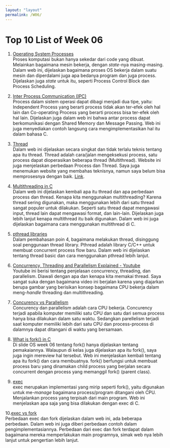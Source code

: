 ```yaml
---
layout: "layout"
permalink: /W06/
---
```


# Top 10 List of Week 06

1. [Operating System Processes](https://www.studytonight.com/operating-system/operating-system-processes)<br>
Proses komputasi bukan hanya sekedar dari code yang dibuat. Melainkan bagaimana mesin bekerja, dengan <i>state</i>-nya masing-masing. Dalam web ini, dijelaskan bagaimana proses OS bekerja dalam suatu mesin dan diperdalami juga apa bedanya program dan juga process. Dijelaskan juga <i>state</i> untuk itu, seperti Process Control Block dan Process Scheduling.

2. [Inter Process Communication (IPC)](https://www.geeksforgeeks.org/inter-process-communication-ipc)<br>
Process dalam sistem operasi dapat dibagi menjadi dua tipe, yaitu: Independent Process yang berarti process tidak akan ter-efek oleh hal lain dan Co-operating Process yang berarti process bisa ter-efek oleh hal lain. Dijelaskan juga dalam web ini bahwa antar process dapat berkomunikasi dengan Shared Memory dan Message Passing. Web ini juga menyediakan contoh langsung cara mengimplementasikan hal itu dalam bahasa C.

3. [Thread](https://www.geeksforgeeks.org/thread-in-operating-system/)<br>
Dalam web ini dijelaskan secara singkat dan tidak terlalu teknis tentang apa itu thread. Thread adalah cara/jalan mengeksekusi process, satu process dapat dioperasikan beberapa thread (Multithread). Website ini juga menjelaskan perbedaan Process dan Thread. Saya juga menemukan website yang membahas teknisnya, namun saya belum bisa memprosesnya dengan baik. [Link](https://www.cs.uic.edu/~jbell/CourseNotes/OperatingSystems/4_Threads.html).

4. [Multithreading in C](https://www.geeksforgeeks.org/multithreading-c-2/)<br>
Dalam web ini dijelaskan kembali apa itu thread dan apa perbedaan process dan thread. Kenapa kita menggunakan multithreading? Karena thread sering digunakan, maka menggunakan lebih dari satu thread sangat populer untuk dilakukan. Seperti satu thread dapat mengawasi input, thread lain dapat mengawasi format, dan lain-lain. Dijelaskan juga lebih lanjut kenapa multithread itu baik digunakan. Dalam web ini juga dijelaskan bagaimana cara menggunakan multithread di C.

5. [pthread libraries](https://www.cs.cmu.edu/afs/cs/academic/class/15492-f07/www/pthreads.html)<br>
Dalam pembahasan poin 4, bagaimana melakukan thread, disinggung soal penggunaan thread library. Pthread adalah library C/C++ untuk membuat concurrent process flow baru. Dalam web ini dijelaskan tentang thread basic dan  cara menggunakan pthread lebih lanjut.

6. [Concurrency, Threading and Parallelism Explained - Youtube](https://www.youtube.com/watch?v=olYdb0DdGtM)<br>
Youtube ini berisi tentang penjelasan concurrency, threading, dan parallelism. Diawali dengan apa dan kenapa kita memakai thread. Saya sangat suka dengan bagaimana video ini berjalan karena yang diajarkan berupa gambar yang berisikan konsep bagaimana CPU bekerja dalam meng-<i>handle</i> threading dan multithreading.

7. [Concurency vs Parallelism](http://tutorials.jenkov.com/java-concurrency/concurrency-vs-parallelism.html)<br>
Concurency dan parallelism adalah cara CPU bekerja. Concurency terjadi apabila komputer memiliki satu CPU dan satu dari semua process hanya bisa dilakukan dalam satu waktu. Sedangkan parellelism terjadi saat komputer memiliki lebih dari satu CPU dan process-process di dalamnya dapat ditangani di waktu yang bersamaan.

8. [What is fork() in C](https://www.geeksforgeeks.org/fork-system-call)<br>
Di slide OS week 06 tentang fork() hanya dijelaskan tentang pemakaiannya. Walaupun di kelas juga dijelaskan apa itu fork(), saya juga ingin mereview hal tersebut. Web ini menjelaskan kembali tentang apa itu fork() dan cara membuatnya. fork() berfungsi untuk membuat process baru yang dinamakan child process yang berjalan secara concurrent dengan process yang memanggil fork() (parent class).

9. [exec](https://linuxhint.com/exec_linux_system_call_c/)<br>
exec merupakan implementasi yang mirip seperti fork(), yaitu digunakan untuk me-<i>manage</i> bagaimana process/program ditangani oleh CPU. Menjalankan process yang terpisah dari main program. Web ini menjelaskan apa saja yang bisa dilakukan dengan exec di C.

10.[exec vs fork](https://www.tutorialspoint.com/difference-between-fork-and-exec-in-c)<br>
Perbedaan exec dan fork dijelaskan dalam web ini, ada beberapa perbedaan. Dalam web ini juga diberi perbedaan contoh dalam pengimplementasiannya. Perbedaan dari exec dan fork terdapat dalam bagaimana mereka memperlakukan main programnya, simak web nya lebih lanjut untuk pengertian lebih lanjut.